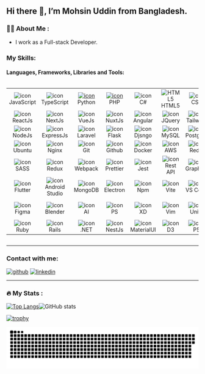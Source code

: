 ## Hi there 👋, I’m Mohsin Uddin from Bangladesh.
<!-- ---
![myBanner (1)](https://user-images.githubusercontent.com/109158340/193599388-2b57381b-4be1-4d05-9dac-0f5676c86b51.png)
--- -->
### :man_technologist: About Me :
- I work as a Full-stack Developer.

### My Skills: 
#### Languages, Frameworks, Libraries and Tools:
<div style="display: flex; align-items: flex-start; align: center">
  <table align="center">
    <tr>
      <td align="center" width="96">
        <img src="https://techstack-generator.vercel.app/js-icon.svg" alt="icon" width="65" height="65" />
        <br>JavaScript
      </td>
      <td align="center" width="96">
        <img src="https://techstack-generator.vercel.app/ts-icon.svg" alt="icon" width="65" height="65" />
        <br>TypeScript
      </td>
      <td align="center" width="96">
        <a href="#macropower-tech">
          <img src="https://techstack-generator.vercel.app/python-icon.svg" alt="icon" width="65" height="65" />
        </a>
        <br>Python
      </td>
      <td align="center" width="96">
        <a href="#macropower-tech">
          <img src="https://skillicons.dev/icons?i=php" alt="icon" width="65" height="65" />
        </a>
        <br>PHP
      </td>
      <!-- <td align="center" width="96">
        <img src="https://techstack-generator.vercel.app/java-icon.svg" alt="icon" width="65" height="65" />
        <br>JAVA
      </td>
      <td align="center" width="96">
        <img src="https://techstack-generator.vercel.app/cpp-icon.svg" alt="icon" width="65" height="65" />
        <br>C++
      </td> -->
      <td align="center" width="96">
        <img src="https://techstack-generator.vercel.app/csharp-icon.svg" alt="icon" width="65" height="65" />
        <br>C#
      </td>
      <td align="center" width="96">
        <img src="https://skillicons.dev/icons?i=html" width="48" height="48" alt="HTML5" />
        <br>HTML5
      </td>
      <td align="center" width="96">
        <img src="https://skillicons.dev/icons?i=css" width="48" height="48" alt="css" />
        <br>CSS
      </td>
      <td align="center" width="96">
        <img src="https://skillicons.dev/icons?i=solidity" alt="icon" width="65" height="65" />
        <br>Solidity
      </td>
    </tr>
    <tr>
      <td align="center" width="96">
        <img src="https://skillicons.dev/icons?i=react" alt="icon" width="65" height="65" />
        <br>ReactJs
      </td>
      <td align="center" width="96">
        <img src="https://skillicons.dev/icons?i=next" alt="icon" width="65" height="65" />
        <br>NextJs
      </td>
      <td align="center" width="96">
        <img src="https://skillicons.dev/icons?i=vue" alt="icon" width="65" height="65" />
        <br>VueJs
      </td>
      <td align="center" width="96">
        <img src="https://skillicons.dev/icons?i=nuxt" alt="icon" width="65" height="65" />
        <br>NuxtJs
      </td>
      <td align="center" width="96">
        <img src="https://skillicons.dev/icons?i=angular" alt="icon" width="65" height="65" />
        <br>Angular
      </td>
      <td align="center" width="96">
        <img src="https://skillicons.dev/icons?i=jquery" alt="icon" width="65" height="65" />
        <br>JQuery
      </td>
      <td align="center" width="96">
        <img src="https://skillicons.dev/icons?i=tailwind" alt="icon" width="65" height="65" />
        <br>Tailwind
      </td>
      <td align="center" width="96">
        <img src="https://skillicons.dev/icons?i=bootstrap" alt="icon" width="65" height="65" />
        <br>Bootstrap
      </td>
    </tr>
    <tr>
      <td align="center" width="96">
        <img src="https://skillicons.dev/icons?i=nodejs" alt="icon" width="65" height="65" />
        <br>NodeJs
      </td>
      <td align="center" width="96">
        <img src="https://skillicons.dev/icons?i=express" alt="icon" width="65" height="65" />
        <br>ExpressJs
      </td>
      <td align="center" width="96">
        <img src="https://skillicons.dev/icons?i=laravel" alt="icon" width="65" height="65" />
        <br>Laravel
      </td>
      <td align="center" width="96">
        <img src="https://skillicons.dev/icons?i=flask" alt="icon" width="65" height="65" />
        <br>Flask
      </td>
      <td align="center" width="96">
        <img src="https://techstack-generator.vercel.app/django-icon.svg" alt="icon" width="65" height="65" />
        <br>Djsngo
      </td>
      <td align="center" width="96">
        <img src="https://techstack-generator.vercel.app/mysql-icon.svg" alt="icon" width="65" height="65" />
        <br>MySQL
      </td>
      <td align="center" width="96">
        <img src="https://skillicons.dev/icons?i=postgres" alt="icon" width="65" height="65" />
        <br>Postgres
      </td>
      <td align="center" width="96">
        <img src="https://skillicons.dev/icons?i=mongodb" alt="icon" width="65" height="65" />
        <br>MongoDB
      </td>
    </tr>
    <tr>
      <td align="center" width="96">
        <img src="https://skillicons.dev/icons?i=ubuntu" alt="icon" width="65" height="65" />
        <br>Ubuntu
      </td>
      <td align="center" width="96">
        <img src="https://techstack-generator.vercel.app/nginx-icon.svg" alt="icon" width="65" height="65" />
        <br>Nginx
      </td>
      <td align="center" width="96">
        <img src="https://skillicons.dev/icons?i=git" alt="icon" width="65" height="65" />
        <br>Git
      </td>
      <td align="center" width="96">
        <img src="https://techstack-generator.vercel.app/github-icon.svg" alt="icon" width="65" height="65" />
        <br>Github
      </td>
      <td align="center" width="96">
        <img src="https://skillicons.dev/icons?i=docker" alt="icon" width="65" height="65" />
        <br>Docker
      </td>
      <td align="center" width="96">
        <img src="https://techstack-generator.vercel.app/aws-icon.svg" alt="icon" width="65" height="65" />
        <br>AWS
      </td>
      <td align="center" width="96">
        <img src="https://skillicons.dev/icons?i=redis" alt="icon" width="65" height="65" />
        <br>Redis
      </td>
      <td align="center" width="96">
        <img src="https://skillicons.dev/icons?i=maven" alt="icon" width="65" height="65" />
        <br>Apache
      </td>
    </tr>
    <tr>
      <td align="center" width="96">
        <img
    src="https://techstack-generator.vercel.app/sass-icon.svg" alt="icon" width="65" height="65" />
        <br>SASS
      </td>
      <td align="center" width="96">
      <img
      src="https://techstack-generator.vercel.app/redux-icon.svg" alt="icon" width="65" height="65" />
        <br>Redux
      </td>
      <td align="center" width="96">
        <img
        src="https://techstack-generator.vercel.app/webpack-icon.svg" alt="icon" width="65" height="65" />
        <br>Webpack
      </td>
      <td align="center" width="96">
      <img
    src="https://techstack-generator.vercel.app/prettier-icon.svg" alt="icon" width="65" height="65" />
        <br>Prettier
      </td>
      <td align="center" width="96"><img
    src="https://techstack-generator.vercel.app/jest-icon.svg" alt="icon" width="65" height="65" />
    <br>Jest
      </td>
      <td align="center" width="96"><img
    src="https://techstack-generator.vercel.app/restapi-icon.svg" alt="icon" width="65" height="65" />
     <br>Rest API
      </td>
      <td align="center" width="96"><img
    src="https://techstack-generator.vercel.app/graphql-icon.svg" alt="icon" width="65" height="65" />  
    <br>GraphQL
      </td>
      <td align="center" width="96"><img
    src="https://techstack-generator.vercel.app/eslint-icon.svg" alt="icon" width="65" height="65" />  
    <br>Eslint
      </td>
    </tr>
    <tr>
      <td align="center" width="96">
        <img
    src="https://skillicons.dev/icons?i=flutter" alt="icon" width="65" height="65" />
        <br>Flutter
      </td>
      <td align="center" width="96">
      <img
      src="https://skillicons.dev/icons?i=androidstudio" alt="icon" width="65" height="65" />
        <br>Android Studio
      </td>
      <td align="center" width="96">
        <img src="https://skillicons.dev/icons?i=firebase" alt="icon" width="65" height="65" />
        <br>MongoDB
      </td>
      <td align="center" width="96">
        <img
        src="https://skillicons.dev/icons?i=electron" alt="icon" width="65" height="65" />
        <br>Electron
      </td>
      <td align="center" width="96">
      <img
    src="https://skillicons.dev/icons?i=npm" alt="icon" width="65" height="65" />
        <br>Npm
      </td>
      <td align="center" width="96"><img
    src="https://skillicons.dev/icons?i=vite" alt="icon" width="65" height="65" />  
    <br>Vite
      </td>
      <td align="center" width="96"><img
    src="https://skillicons.dev/icons?i=vscode" alt="icon" width="65" height="65" />
    <br>VS Code
      </td>
      <td align="center" width="96"><img
    src="https://skillicons.dev/icons?i=sublime" alt="icon" width="65" height="65" />  
    <br>Sublime
      </td>
    </tr>
    <tr>
      <td align="center" width="96">
        <img
    src="https://skillicons.dev/icons?i=figma" alt="icon" width="65" height="65" />
        <br>Figma
      </td>
      <td align="center" width="96">
      <img
      src="https://skillicons.dev/icons?i=blender" alt="icon" width="65" height="65" />
      <br>Blender
      </td>
      <td align="center" width="96">
        <img
        src="https://skillicons.dev/icons?i=ai" alt="icon" width="65" height="65" />
        <br>AI
      </td>
      <td align="center" width="96">
      <img
    src="https://skillicons.dev/icons?i=ps" alt="icon" width="65" height="65" />
      <br>PS
      </td>
      <td align="center" width="96"><img
    src="https://skillicons.dev/icons?i=xd" alt="icon" width="65" height="65" />
      <br>XD
      </td>
      <td align="center" width="96"><img
    src="https://skillicons.dev/icons?i=vim" alt="icon" width="65" height="65" />
     <br>Vim
      </td>
      <td align="center" width="96"><img
    src="https://skillicons.dev/icons?i=unity" alt="icon" width="65" height="65" />  
      <br>Unity
      </td>
      <td align="center" width="96"><img
    src="https://skillicons.dev/icons?i=visualstudio" alt="icon" width="65" height="65" />  
      <br>Visual Studio
      </td>
    </tr> 
    <tr>
      <td align="center" width="96">
        <img
    src="https://skillicons.dev/icons?i=ruby" alt="icon" width="65" height="65" />
        <br>Ruby
      </td>
      <td align="center" width="96">
      <img
      src="https://skillicons.dev/icons?i=rails" alt="icon" width="65" height="65" />
      <br>Rails
      </td>
      <td align="center" width="96">
      <img
    src="https://skillicons.dev/icons?i=dotnet" alt="icon" width="65" height="65" />
      <br>.NET
      </td>
      <td align="center" width="96"><img
    src="https://skillicons.dev/icons?i=nestjs" alt="icon" width="65" height="65" />  
      <br>NestJs
      </td>
      <td align="center" width="96">
        <img
        src="https://skillicons.dev/icons?i=materialui" alt="icon" width="65" height="65" />
        <br>MaterialUI
      </td>
      <td align="center" width="96"><img
    src="https://skillicons.dev/icons?i=d3" alt="icon" width="65" height="65" />
      <br>D3
      </td>
      <td align="center" width="96"><img
    src="https://skillicons.dev/icons?i=p5js" alt="icon" width="65" height="65" />
     <br>P5
      </td>
      <td align="center" width="96"><img
    src="https://skillicons.dev/icons?i=postman" alt="icon" width="65" height="65" />  
      <br>Postman
      </td>
    </tr>
  </table>
</div>

  
---
### Contact with me:

[<img src='https://cdn.jsdelivr.net/npm/simple-icons@3.0.1/icons/github.svg' alt='github' height='40'>](https://github.com/https://github.com/MohsinUddinAbir) [<img src='https://cdn.jsdelivr.net/npm/simple-icons@3.0.1/icons/linkedin.svg' alt='linkedin' height='40'>]([https://www.linkedin.com/in/linkedin.com/in/seydayoncaci/](https://www.linkedin.com/in/mohsin-uddin-b10872192/))

---
### :fire: My Stats :
[![Top Langs](https://github-readme-stats.vercel.app/api/top-langs/?username=MohsinUddinAbir&langs_count=10&show_icons=true&theme=tokyonight&layout=compact)](https://github.com/anuraghazra/github-readme-stats)![GitHub stats](https://github-readme-stats.vercel.app/api?username=MohsinUddinAbir&show_icons=true&theme=tokyonight)  

[![trophy](https://github-profile-trophy.vercel.app/?username=MohsinUddinAbir)](https://github.com/ryo-ma/github-profile-trophy)








![snake](https://github.com/MohsinUddinAbir/MohsinUddinAbir/blob/main/github-snake.svg)
